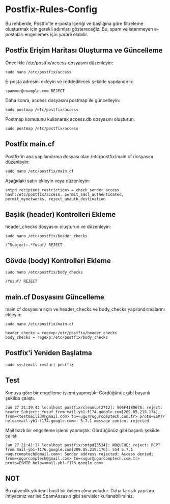 # Postfix-Rules-Config

Bu rehberde, Postfix'te e-posta içeriği ve başlığına göre filtreleme oluşturmak için gerekli adımları göstereceğiz. Bu, spam ve istenmeyen e-postaları engellemek için yararlı olabilir.


## Postfix Erişim Haritası Oluşturma ve Güncelleme

Öncelikle /etc/postfix/access dosyasını düzenleyin:

```
sudo nano /etc/postfix/access
```


E-posta adresini ekleyin ve reddedilecek şekilde yapılandırın:

```
spammer@example.com REJECT
```

Daha sonra, access dosyasını postmap ile güncelleyin:

```
sudo postmap /etc/postfix/access
```

Postmap komutunu kullanarak access.db dosyasını oluşturun.

```
sudo postmap /etc/postfix/access
```

## Postfix main.cf

Postfix'in ana yapılandırma dosyası olan /etc/postfix/main.cf dosyasını düzenleyin:

```
sudo nano /etc/postfix/main.cf
```


Aşağıdaki satırı ekleyin veya düzenleyin:

```
smtpd_recipient_restrictions = check_sender_access hash:/etc/postfix/access, permit_sasl_authenticated, permit_mynetworks, reject_unauth_destination
```


## Başlık (header) Kontrolleri Ekleme

header_checks dosyasını oluşturun ve düzenleyin:

```
sudo nano /etc/postfix/header_checks
```

```
/^Subject:.*Yusuf/ REJECT
```

## Gövde (body) Kontrolleri Ekleme

```
sudo nano /etc/postfix/body_checks
```

```
/Yusuf/ REJECT
```

## main.cf Dosyasını Güncelleme

main.cf dosyasını açın ve header_checks ve body_checks yapılandırmalarını ekleyin:

```
sudo nano /etc/postfix/main.cf
```

```
header_checks = regexp:/etc/postfix/header_checks
body_checks = regexp:/etc/postfix/body_checks
```

## Postfix'i Yeniden Başlatma

```
sudo systemctl restart postfix
```


## Test


Konuya göre bir engelleme işlemi yapmıştık. Gördüğünüz gibi başarılı şekilde çalıştı.

```
Jun 27 21:39:43 localhost postfix/cleanup[2712]: 906F418067A: reject: header Subject: Yusuf from mail-yb1-f174.google.com[209.85.219.174]; from=<testmaili34@gmail.com> to=<ugur@ugurcomptech.com.tr> proto=ESMTP helo=<mail-yb1-f174.google.com>: 5.7.1 message content rejected
```

Mail bazlı bir engelleme işlemi yapmıştık. Gördüğünüz gibi başarılı şekilde çalıştı.

```
Jun 27 21:41:17 localhost postfix/smtpd[3524]: NOQUEUE: reject: RCPT from mail-yb1-f176.google.com[209.85.219.176]: 554 5.7.1 <ugurcomptech@gmail.com>: Sender address rejected: Access denied; from=<ugurcomptech@gmail.com> to=<ugur@ugurcomptech.com.tr> proto=ESMTP helo=<mail-yb1-f176.google.com>
```


## NOT

Bu güvenlik yöntemi basit bir önlem alma yoludur. Daha karışık yapılara ihtiyacınız var ise SpamAssasin gibi servisler kullanabilirsiniz.















